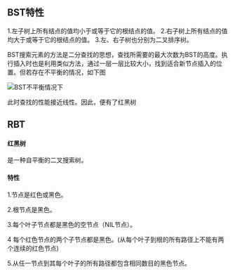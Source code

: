 ## BST特性
1.左子树上所有结点的值均小于或等于它的根结点的值。
2.右子树上所有结点的值均大于或等于它的根结点的值。
3.左、右子树也分别为二叉排序树。

BST搜索元素的方法是二分查找的思想，查找所需要的最大次数为BST的高度。执行插入时也是利用类似方法，通过一层一层比较大小，找到适合新节点插入的位置。但若存在不平衡的情况，如下图

![BST不平衡情况下](http://5b0988e595225.cdn.sohucs.com/images/20171102/3490195d7e3a405c97c34d391c71f09b.png)

此时查找的性能接近线性。因此，便有了红黑树


## RBT
#### 红黑树
是一种自平衡的二叉搜索树。
#### 特性
1.节点是红色或黑色。

2.根节点是黑色。

3.每个叶子节点都是黑色的空节点（NIL节点）。

4 每个红色节点的两个子节点都是黑色。(从每个叶子到根的所有路径上不能有两个连续的红色节点)

5.从任一节点到其每个叶子的所有路径都包含相同数目的黑色节点。
